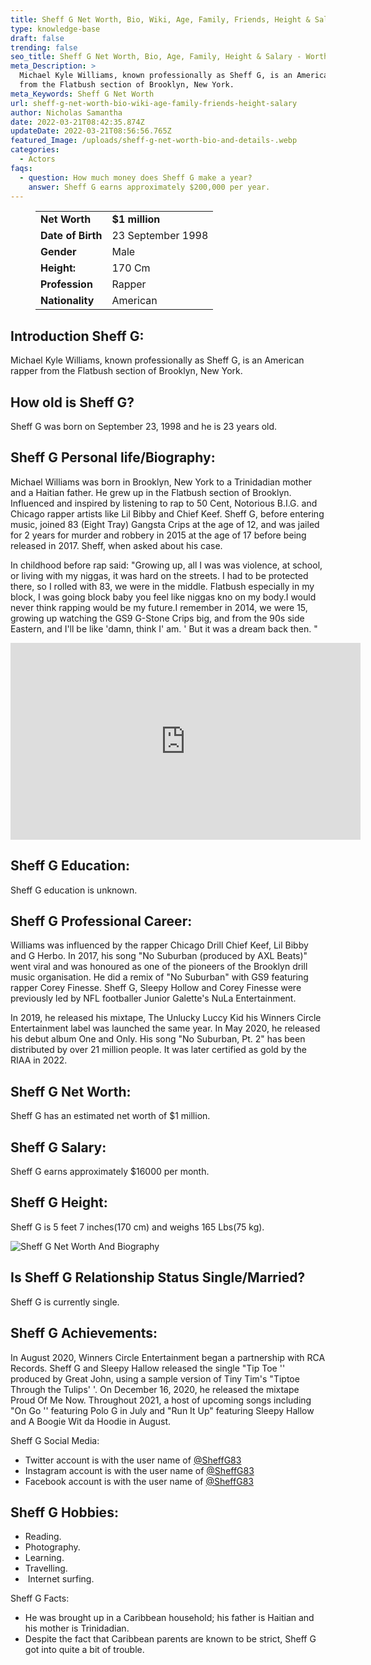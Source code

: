 ```yaml
---
title: Sheff G Net Worth, Bio, Wiki, Age, Family, Friends, Height & Salary
type: knowledge-base
draft: false
trending: false
seo_title: Sheff G Net Worth, Bio, Age, Family, Height & Salary - WorthKnow
meta_Description: >
  Michael Kyle Williams, known professionally as Sheff G, is an American rapper
  from the Flatbush section of Brooklyn, New York.
meta_Keywords: Sheff G Net Worth
url: sheff-g-net-worth-bio-wiki-age-family-friends-height-salary
author: Nicholas Samantha
date: 2022-03-21T08:42:35.874Z
updateDate: 2022-03-21T08:56:56.765Z
featured_Image: /uploads/sheff-g-net-worth-bio-and-details-.webp
categories:
  - Actors
faqs:
  - question: How much money does Sheff G make a year?
    answer: Sheff G earns approximately $200,000 per year.
---
```

<figure class="wp-block-table is-style-stripes">
  <table>
    <tbody>
      <tr>
        <td>
          <strong>Net Worth</strong>
        </td>
        <td>
          <strong>$1 million</strong>
        </td>
      </tr>
      <tr>
        <td>
          <strong>Date of Birth</strong>
        </td>
        <td>23 September 1998 </td>
      </tr>
      <tr>
        <td>
          <strong>Gender</strong>
        </td>
        <td>Male</td>
      </tr>
      <tr>
        <td>
          <strong>Height:</strong>
        </td>
        <td>170 Cm</td>
      </tr>
      <tr>
        <td>
          <strong>Profession</strong>
        </td>
        <td>Rapper</td>
      </tr>
      <tr>
        <td>
          <strong>Nationality</strong>
        </td>
        <td>American</td>
      </tr>
    </tbody>
  </table>
</figure>

## **Introduction Sheff G:**

Michael Kyle Williams, known professionally as Sheff G, is an American rapper from the Flatbush section of Brooklyn, New York.

## **How old is Sheff G?**

Sheff G was born on September 23, 1998 and he is 23 years old.

## **Sheff G Personal life/Biography:**

Michael Williams was born in Brooklyn, New York to a Trinidadian mother and a Haitian father. He grew up in the Flatbush section of Brooklyn. Influenced and inspired by listening to rap to 50 Cent, Notorious B.I.G. and Chicago rapper artists like Lil Bibby and Chief Keef. Sheff G, before entering music, joined 83 (Eight Tray) Gangsta Crips at the age of 12, and was jailed for 2 years for murder and robbery in 2015 at the age of 17 before being released in 2017. Sheff, when asked about his case.

In childhood before rap said: "Growing up, all I was was violence, at school, or living with my niggas, it was hard on the streets. I had to be protected there, so I rolled with 83, we were in the middle. Flatbush especially in my block, I was going block baby you feel like niggas kno on my body.I would never think rapping would be my future.I remember in 2014, we were 15, growing up watching the GS9 G-Stone Crips big, and from the 90s side Eastern, and I'll be like 'damn, think I' am. ' But it was a dream back then. "

<iframe width="560" height="315" src="https://www.youtube.com/embed/YUrkQUAoGM0" title="YouTube video player" frameborder="0" allow="accelerometer; autoplay; clipboard-write; encrypted-media; gyroscope; picture-in-picture" allowfullscreen></iframe>

## **Sheff G Education:**

Sheff G education is unknown.

## **Sheff G Professional Career:**

Williams was influenced by the rapper Chicago Drill Chief Keef, Lil Bibby and G Herbo. In 2017, his song "No Suburban (produced by AXL Beats)" went viral and was honoured as one of the pioneers of the Brooklyn drill music organisation. He did a remix of "No Suburban" with GS9 featuring rapper Corey Finesse. Sheff G, Sleepy Hollow and Corey Finesse were previously led by NFL footballer Junior Galette's NuLa Entertainment.

In 2019, he released his mixtape, The Unlucky Luccy Kid his Winners Circle Entertainment label was launched the same year. In May 2020, he released his debut album One and Only. His song "No Suburban, Pt. 2" has been distributed by over 21 million people. It was later certified as gold by the RIAA in 2022. 

## **Sheff G Net Worth:**

Sheff G has an estimated net worth of $1 million.

## **Sheff G Salary:**

Sheff G earns approximately $16000 per month.

## **Sheff G Height:**

Sheff G is 5 feet 7 inches(170 cm) and weighs 165 Lbs(75 kg).

![Sheff G Net Worth And Biography](/uploads/sheff-g-net-worth-.webp)

## **Is Sheff G Relationship Status Single/Married?**

Sheff G is currently single.

## **Sheff G Achievements:**

In August 2020, Winners Circle Entertainment began a partnership with RCA Records. Sheff G and Sleepy Hallow released the single "Tip Toe '' produced by Great John, using a sample version of Tiny Tim's "Tiptoe Through the Tulips' '. On December 16, 2020, he released the mixtape Proud Of Me Now. Throughout 2021, a host of upcoming songs including "On Go '' featuring Polo G in July and "Run It Up" featuring Sleepy Hallow and A Boogie Wit da Hoodie in August.

Sheff G Social Media:

* Twitter account is with the user name of <a href="https://twitter.com/sheffg83" target="_blank" rel="nofollow" rel="noopener">@SheffG83</a>
* Instagram account is with the user name of <a href="https://www.instagram.com/sheff_g/" target="_blank" rel="nofollow" rel="noopener">@SheffG83</a>
* Facebook account is with the user name of <a href="https://www.facebook.com/people/Sheff-G-Escxbar/100011231736143/" target="_blank" rel="nofollow" rel="noopener">@SheffG83</a>

## **Sheff G Ho**bbies:

* Reading.
* Photography.
* Learning.
* Travelling.
*  Internet surfing.

Sheff G Facts:

* He was brought up in a Caribbean household; his father is Haitian and his mother is Trinidadian.
* Despite the fact that Caribbean parents are known to be strict, Sheff G got into quite a bit of trouble.